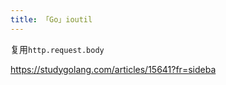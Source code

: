 ```yaml
---
title: 「Go」ioutil
---
```




复用`http.request.body`





https://studygolang.com/articles/15641?fr=sideba